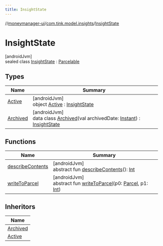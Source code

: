 ```yaml
---
title: InsightState
---
```

//[moneymanager-ui](../../../index.html)/[com.tink.model.insights](../index.html)/[InsightState](index.html)



# InsightState



[androidJvm]\
sealed class [InsightState](index.html) : [Parcelable](https://developer.android.com/reference/kotlin/android/os/Parcelable.html)



## Types


| Name | Summary |
|---|---|
| [Active](-active/index.html) | [androidJvm]<br>object [Active](-active/index.html) : [InsightState](index.html) |
| [Archived](-archived/index.html) | [androidJvm]<br>data class [Archived](-archived/index.html)(val archivedDate: [Instant](https://developer.android.com/reference/kotlin/java/time/Instant.html)) : [InsightState](index.html) |


## Functions


| Name | Summary |
|---|---|
| [describeContents](../../com.tink.service.provider/-provider-filter/index.html#-1578325224%2FFunctions%2F1000845458) | [androidJvm]<br>abstract fun [describeContents](../../com.tink.service.provider/-provider-filter/index.html#-1578325224%2FFunctions%2F1000845458)(): [Int](https://kotlinlang.org/api/latest/jvm/stdlib/kotlin/-int/index.html) |
| [writeToParcel](../../com.tink.service.provider/-provider-filter/index.html#-1754457655%2FFunctions%2F1000845458) | [androidJvm]<br>abstract fun [writeToParcel](../../com.tink.service.provider/-provider-filter/index.html#-1754457655%2FFunctions%2F1000845458)(p0: [Parcel](https://developer.android.com/reference/kotlin/android/os/Parcel.html), p1: [Int](https://kotlinlang.org/api/latest/jvm/stdlib/kotlin/-int/index.html)) |


## Inheritors


| Name |
|---|
| [Archived](-archived/index.html) |
| [Active](-active/index.html) |

